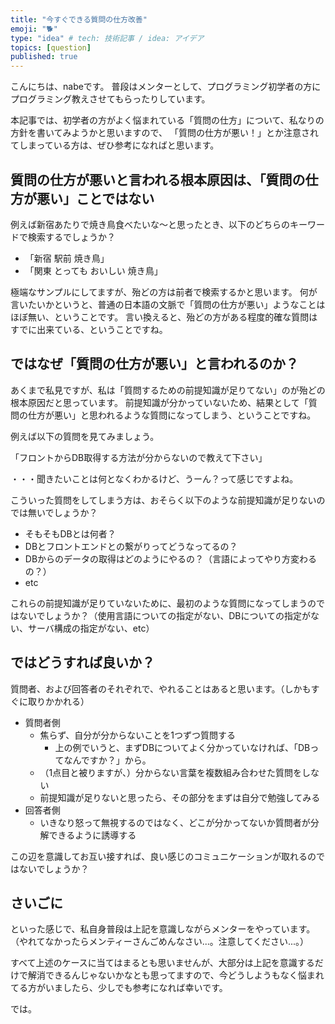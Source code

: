 ```yaml
---
title: "今すぐできる質問の仕方改善"
emoji: "🐕"
type: "idea" # tech: 技術記事 / idea: アイデア
topics: [question]
published: true
---
```

こんにちは、nabeです。
普段はメンターとして、プログラミング初学者の方にプログラミング教えさせてもらったりしています。

本記事では、初学者の方がよく悩まれている「質問の仕方」について、私なりの方針を書いてみようかと思いますので、
「質問の仕方が悪い！」とか注意されてしまっている方は、ぜひ参考になればと思います。

## 質問の仕方が悪いと言われる根本原因は、「質問の仕方が悪い」ことではない
例えば新宿あたりで焼き鳥食べたいな〜と思ったとき、以下のどちらのキーワードで検索するでしょうか？

- 「新宿 駅前 焼き鳥」
- 「関東 とっても おいしい 焼き鳥」

極端なサンプルにしてますが、殆どの方は前者で検索するかと思います。
何が言いたいかというと、普通の日本語の文脈で「質問の仕方が悪い」ようなことはほぼ無い、ということです。
言い換えると、殆どの方がある程度的確な質問はすでに出来ている、ということですね。

## ではなぜ「質問の仕方が悪い」と言われるのか？
あくまで私見ですが、私は「質問するための前提知識が足りてない」のが殆どの根本原因だと思っています。
前提知識が分かっていないため、結果として「質問の仕方が悪い」と思われるような質問になってしまう、ということですね。

例えば以下の質問を見てみましょう。

「フロントからDB取得する方法が分からないので教えて下さい」

・・・聞きたいことは何となくわかるけど、うーん？って感じですよね。

こういった質問をしてしまう方は、おそらく以下のような前提知識が足りないのでは無いでしょうか？

- そもそもDBとは何者？
- DBとフロントエンドとの繋がりってどうなってるの？
- DBからのデータの取得はどのようにやるの？（言語によってやり方変わるの？）
- etc

これらの前提知識が足りていないために、最初のような質問になってしまうのではないでしょうか？（使用言語についての指定がない、DBについての指定がない、サーバ構成の指定がない、etc）

## ではどうすれば良いか？
質問者、および回答者のそれぞれで、やれることはあると思います。（しかもすぐに取りかかれる）

- 質問者側
    - 焦らず、自分が分からないことを1つずつ質問する
        - 上の例でいうと、まずDBについてよく分かっていなければ、「DBってなんですか？」から。
    - （1点目と被りますが、）分からない言葉を複数組み合わせた質問をしない
    - 前提知識が足りないと思ったら、その部分をまずは自分で勉強してみる  
- 回答者側
    - いきなり怒って無視するのではなく、どこが分かってないか質問者が分解できるように誘導する

この辺を意識してお互い接すれば、良い感じのコミュニケーションが取れるのではないでしょうか？

## さいごに
といった感じで、私自身普段は上記を意識しながらメンターをやっています。
（やれてなかったらメンティーさんごめんなさい...。注意してください...。）

すべて上述のケースに当てはまるとも思いませんが、大部分は上記を意識するだけで解消できるんじゃないかなとも思ってますので、今どうしようもなく悩まれてる方がいましたら、少しでも参考になれば幸いです。

では。